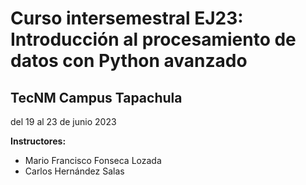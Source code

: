 # Curso intersemestral EJ23: Introducción al procesamiento de datos con Python avanzado
## TecNM Campus Tapachula

del 19 al 23 de junio 2023

**Instructores:**  
- Mario Francisco Fonseca Lozada
- Carlos Hernández Salas
